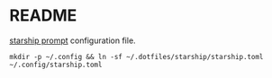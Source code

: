 # README

[starship prompt](https://starship.rs/) configuration file.

```
mkdir -p ~/.config && ln -sf ~/.dotfiles/starship/starship.toml ~/.config/starship.toml
```
